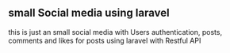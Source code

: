 ## small Social media using laravel

this is just an small social media with Users authentication, posts, comments and likes for posts using laravel with Restful API
